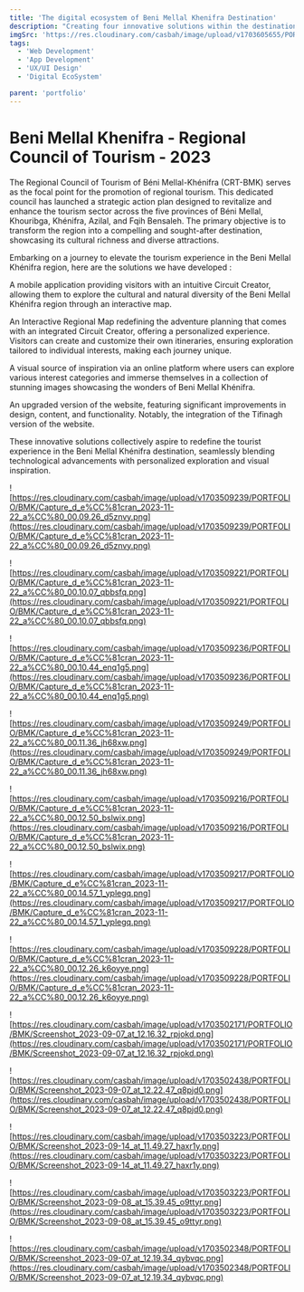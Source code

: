 ```yaml
---
title: 'The digital ecosystem of Beni Mellal Khenifra Destination'
description: "Creating four innovative solutions within the destination's digital ecosystem, aiming to enhance the tourist experience in this splendid region. These solutions seek to transform the way visitors engage and explore, elevating their journey."
imgSrc: 'https://res.cloudinary.com/casbah/image/upload/v1703605655/PORTFOLIO/digital_ecosystem_BMK_copy_nlvxx7.jpg'
tags:
  - 'Web Development'
  - 'App Development'
  - 'UX/UI Design'  
  - 'Digital EcoSystem'

parent: 'portfolio'
---
```


# Beni Mellal Khenifra - Regional Council of Tourism - 2023

The Regional Council of Tourism of Béni Mellal-Khénifra (CRT-BMK) serves as the focal point for the promotion of regional tourism. This dedicated council has launched a strategic action plan designed to revitalize and enhance the tourism sector across the five provinces of Béni Mellal, Khouribga, Khénifra, Azilal, and Fqih Bensaleh. The primary objective is to transform the region into a compelling and sought-after destination, showcasing its cultural richness and diverse attractions.

Embarking on a journey to elevate the tourism experience in the Beni Mellal Khénifra region, here are the solutions we have developed :

A mobile application providing visitors with an intuitive Circuit Creator, allowing them to explore the cultural and natural diversity of the Beni Mellal Khénifra region through an interactive map.

An Interactive Regional Map redefining the adventure planning that comes with an integrated Circuit Creator, offering a personalized experience. Visitors can create and customize their own itineraries, ensuring exploration tailored to individual interests, making each journey unique.

A visual source of inspiration via an online platform where users can explore various interest categories and immerse themselves in a collection of stunning images showcasing the wonders of Beni Mellal Khénifra.

An upgraded version of the website, featuring significant improvements in design, content, and functionality. Notably, the integration of the Tifinagh version of the website.

These innovative solutions collectively aspire to redefine the tourist experience in the Beni Mellal Khénifra destination, seamlessly blending technological advancements with personalized exploration and visual inspiration.

![https://res.cloudinary.com/casbah/image/upload/v1703509239/PORTFOLIO/BMK/Capture_d_e%CC%81cran_2023-11-22_a%CC%80_00.09.26_d5znvy.png](https://res.cloudinary.com/casbah/image/upload/v1703509239/PORTFOLIO/BMK/Capture_d_e%CC%81cran_2023-11-22_a%CC%80_00.09.26_d5znvy.png)

![https://res.cloudinary.com/casbah/image/upload/v1703509221/PORTFOLIO/BMK/Capture_d_e%CC%81cran_2023-11-22_a%CC%80_00.10.07_qbbsfq.png](https://res.cloudinary.com/casbah/image/upload/v1703509221/PORTFOLIO/BMK/Capture_d_e%CC%81cran_2023-11-22_a%CC%80_00.10.07_qbbsfq.png)

![https://res.cloudinary.com/casbah/image/upload/v1703509236/PORTFOLIO/BMK/Capture_d_e%CC%81cran_2023-11-22_a%CC%80_00.10.44_enq1g5.png](https://res.cloudinary.com/casbah/image/upload/v1703509236/PORTFOLIO/BMK/Capture_d_e%CC%81cran_2023-11-22_a%CC%80_00.10.44_enq1g5.png)

![https://res.cloudinary.com/casbah/image/upload/v1703509249/PORTFOLIO/BMK/Capture_d_e%CC%81cran_2023-11-22_a%CC%80_00.11.36_jh68xw.png](https://res.cloudinary.com/casbah/image/upload/v1703509249/PORTFOLIO/BMK/Capture_d_e%CC%81cran_2023-11-22_a%CC%80_00.11.36_jh68xw.png)

![https://res.cloudinary.com/casbah/image/upload/v1703509216/PORTFOLIO/BMK/Capture_d_e%CC%81cran_2023-11-22_a%CC%80_00.12.50_bslwix.png](https://res.cloudinary.com/casbah/image/upload/v1703509216/PORTFOLIO/BMK/Capture_d_e%CC%81cran_2023-11-22_a%CC%80_00.12.50_bslwix.png)

![https://res.cloudinary.com/casbah/image/upload/v1703509217/PORTFOLIO/BMK/Capture_d_e%CC%81cran_2023-11-22_a%CC%80_00.14.57_1_yplegq.png](https://res.cloudinary.com/casbah/image/upload/v1703509217/PORTFOLIO/BMK/Capture_d_e%CC%81cran_2023-11-22_a%CC%80_00.14.57_1_yplegq.png)

![https://res.cloudinary.com/casbah/image/upload/v1703509228/PORTFOLIO/BMK/Capture_d_e%CC%81cran_2023-11-22_a%CC%80_00.12.26_k6oyye.png](https://res.cloudinary.com/casbah/image/upload/v1703509228/PORTFOLIO/BMK/Capture_d_e%CC%81cran_2023-11-22_a%CC%80_00.12.26_k6oyye.png)

![https://res.cloudinary.com/casbah/image/upload/v1703502171/PORTFOLIO/BMK/Screenshot_2023-09-07_at_12.16.32_rpjokd.png](https://res.cloudinary.com/casbah/image/upload/v1703502171/PORTFOLIO/BMK/Screenshot_2023-09-07_at_12.16.32_rpjokd.png)

![https://res.cloudinary.com/casbah/image/upload/v1703502438/PORTFOLIO/BMK/Screenshot_2023-09-07_at_12.22.47_q8pjd0.png](https://res.cloudinary.com/casbah/image/upload/v1703502438/PORTFOLIO/BMK/Screenshot_2023-09-07_at_12.22.47_q8pjd0.png)

![https://res.cloudinary.com/casbah/image/upload/v1703503223/PORTFOLIO/BMK/Screenshot_2023-09-14_at_11.49.27_haxr1y.png](https://res.cloudinary.com/casbah/image/upload/v1703503223/PORTFOLIO/BMK/Screenshot_2023-09-14_at_11.49.27_haxr1y.png)

![https://res.cloudinary.com/casbah/image/upload/v1703503223/PORTFOLIO/BMK/Screenshot_2023-09-08_at_15.39.45_o9ttyr.png](https://res.cloudinary.com/casbah/image/upload/v1703503223/PORTFOLIO/BMK/Screenshot_2023-09-08_at_15.39.45_o9ttyr.png)

![https://res.cloudinary.com/casbah/image/upload/v1703502348/PORTFOLIO/BMK/Screenshot_2023-09-07_at_12.19.34_qybvqc.png](https://res.cloudinary.com/casbah/image/upload/v1703502348/PORTFOLIO/BMK/Screenshot_2023-09-07_at_12.19.34_qybvqc.png)
